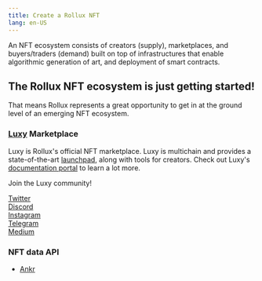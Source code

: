 ```yaml
---
title: Create a Rollux NFT
lang: en-US
---
```


An NFT ecosystem consists of creators (supply), marketplaces, and buyers/traders (demand) built on top of infrastructures that enable algorithmic generation of art, and deployment of smart contracts.

## The Rollux NFT ecosystem is just getting started!

<!--- ![The Optimism NFT ecosystem](../../assets/docs/guides/nft/OP-NFT-Ecosystem.jpg)

These tools are available on Optimism:

### Creator tools

- [NiftyKit](https://niftykit.com/)
- [nft-inator](https://nft-inator.com/)
- [Zero Code NFT](https://www.zerocodenft.com/)
- [Unlock](https://unlock-protocol.com/) (time-bound NFTs for membership)
- [ThirdWeb](https://thirdweb.com/)

<details>
<summary>
Feature comparison
</summary>

::: tip This comparison may be out of date

It is accurate, as far as we know, when written (early January 2023), but new features are implemented all the time.

:::

|                   | NiftyKit | NFT-Inator | Mintplex | Zero Code NFT | ThirdWeb |
| ----------------- | --- | --- | --- | --- | --- |
| Multi-chain       | 3 | 5 | 6 | 11 | 7 (Flow coming soon) |
| Generator         | ❌ | ✅ | ❌ | ❌ | ❌ |
| ERC-20   support  | ❌ | ❌ | ✅ | ✅ | ✅ |
| ERC-721A support  | ✅ | ✅ | ✅ | ✅ | ✅ |
| ERC-1155 support  | ❌ | ❌ | ✅ | ❌ | ✅ |
| DAO support       | ❌ | ❌ | ❌ | ✅ | ✅ |
| No Code deployment| ✅ | ✅ | ✅ | ✅ | ❌ |
| Pricing / Fee     | [Flat membership fee plus 2.5%-10% of the sales](https://app.niftykit.com/buy/passes) | 2% commission on primary sales | Paywall for premium features | Test for free, $499 for OpenSea setup | Currently zero |
| Image Hosting | [NFT storage](https://nft.storage/) / [Pinata](https://www.pinata.cloud/) | [NFT storage](https://nft.storage/) / [Pinata](https://www.pinata.cloud/) | Up to creators. Recommend [Pinata](https://www.pinata.cloud/) | [IPFS](https://ipfs.tech/) | [IPFS](https://ipfs.tech/). [Arweave](https://www.arweave.org/) and [Filecoin](https://filecoin.io/) coming soon |

</details>

--->

That means Rollux represents a great opportunity to get in at the ground level of an emerging NFT ecosystem.

### [Luxy](https://luxy.io) Marketplace

Luxy is Rollux's official NFT marketplace. Luxy is multichain and provides a state-of-the-art [launchpad](https://luxy.io/launchpad), along with tools for creators. Check out Luxy's [documentation portal](https://docs.luxy.io/help-center/) to learn a lot more.  

Join the Luxy community!  

[Twitter](https://twitter.com/Luxy_io)  
[Discord](https://discord.gg/luxy)  
[Instagram](https://instagram.com/luxy_nft)  
[Telegram](https://t.me/luxyio)  
[Medium](https://medium.com/@luxy-io)  


<!---
### Transaction aggregator

- [Bluesweep](https://www.bluesweep.xyz/)

### Liquidity 

- [Backed](https://www.withbacked.xyz/network/optimism) lets you use NFTs as collateral

--->

### NFT data API

- [Ankr](https://www.ankr.com/docs/advanced-api/quickstart/overview/)



